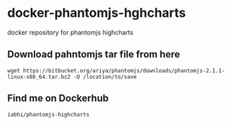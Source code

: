 # docker-phantomjs-hghcharts
docker repository for phantomjs highcharts

## Download pahntomjs tar file from here
`wget https://bitbucket.org/ariya/phantomjs/downloads/phantomjs-2.1.1-linux-x86_64.tar.bz2 -O /location/to/save`

## Find me on Dockerhub
`iabhi/phantomjs-highcharts`
